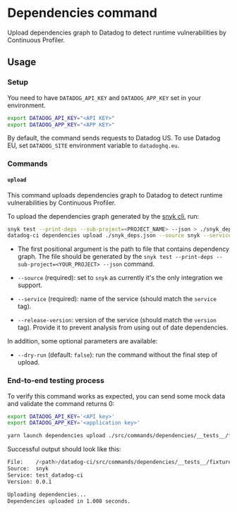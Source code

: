 # Dependencies command

Upload dependencies graph to Datadog to detect runtime vulnerabilities by Continuous Profiler.

## Usage

### Setup

You need to have `DATADOG_API_KEY` and `DATADOG_APP_KEY` set in your environment.

```bash
export DATADOG_API_KEY="<API KEY>"
export DATADOG_APP_KEY="<APP KEY>"
```

By default, the command sends requests to Datadog US. To use Datadog EU, set `DATADOG_SITE` environment variable to `datadoghq.eu`.

### Commands

#### `upload`

This command uploads dependencies graph to Datadog to detect runtime vulnerabilities by Continuous Profiler.

To upload the dependencies graph generated by the [snyk cli](https://github.com/snyk/snyk#cli), run:

```bash
snyk test --print-deps --sub-project=<PROJECT_NAME> --json > ./snyk_deps.json
datadog-ci dependencies upload ./snyk_deps.json --source snyk --service <SERVICE_NAME> --release-version <SERVICE_VERSION>
```

* The first positional argument is the path to file that contains dependency graph.
The file should be generated by the `snyk test --print-deps --sub-project=<YOUR_PROJECT> --json` command.

* `--source` (required): set to `snyk` as currently it's the only integration we support.

* `--service` (required): name of the service (should match the `service` tag).

* `--release-version`: version of the service (should match the `version` tag). Provide it to prevent analysis from using
  out of date dependencies.

In addition, some optional parameters are available:

* `--dry-run` (default: `false`): run the command without the final step of upload.

### End-to-end testing process

To verify this command works as expected, you can send some mock data and validate the command returns 0:

```bash
export DATADOG_API_KEY='<API key>'
export DATADOG_APP_KEY='<application key>'

yarn launch dependencies upload ./src/commands/dependencies/__tests__/fixtures/dependencies --source snyk --service test_datadog-ci --release-version 0.0.1
```

Successful output should look like this:

```bash
File:    /<path>/datadog-ci/src/commands/dependencies/__tests__/fixtures/dependencies
Source:  snyk
Service: test_datadog-ci
Version: 0.0.1

Uploading dependencies...
Dependencies uploaded in 1.008 seconds.
```
